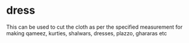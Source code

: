 # dress
This can be used to cut the cloth as per the specified measurement for making qameez, kurties, shalwars, dresses, plazzo, ghararas etc
